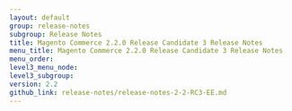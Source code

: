 ```yaml
---
layout: default
group: release-notes
subgroup: Release Notes
title: Magento Commerce 2.2.0 Release Candidate 3 Release Notes
menu_title: Magento Commerce 2.2.0 Release Candidate 3 Release Notes
menu_order:
level3_menu_node:
level3_subgroup:
version: 2.2
github_link: release-notes/release-notes-2-2-RC3-EE.md
---
```


<!-- place holder source file for redirects to work -->
